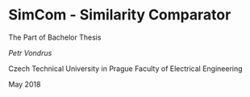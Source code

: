 SimCom - Similarity Comparator
==============================
The Part of Bachelor Thesis

_Petr Vondrus_

Czech Technical University in Prague
Faculty of Electrical Engineering

May 2018
